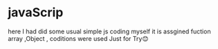 # javaScrip
here I had did some usual simple js coding myself 
it is assgined fuction 
array ,Object , coditions were used
Just for Try😊
